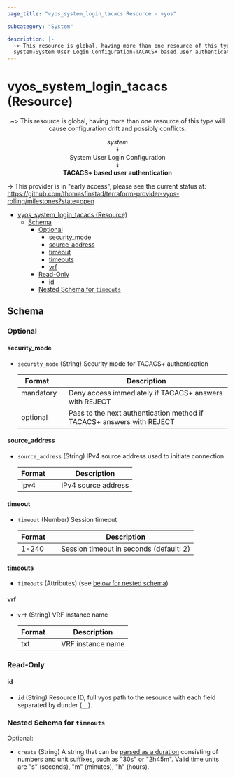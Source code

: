 ```yaml
---
page_title: "vyos_system_login_tacacs Resource - vyos"

subcategory: "System"

description: |-
  ~> This resource is global, having more than one resource of this type will cause configuration drift and possibly conflicts.
  system⯯System User Login Configuration⯯TACACS+ based user authentication
---
```


# vyos_system_login_tacacs (Resource)
<center>

~> This resource is global, having more than one resource of this type will cause configuration drift and possibly conflicts.

*system*  
⯯  
System User Login Configuration  
⯯  
**TACACS+ based user authentication**


</center>

-> This provider is in "early access", please see the current status at: https://github.com/thomasfinstad/terraform-provider-vyos-rolling/milestones?state=open

<!--TOC-->

- [vyos_system_login_tacacs (Resource)](#vyos_system_login_tacacs-resource)
  - [Schema](#schema)
    - [Optional](#optional)
      - [security_mode](#security_mode)
      - [source_address](#source_address)
      - [timeout](#timeout)
      - [timeouts](#timeouts)
      - [vrf](#vrf)
    - [Read-Only](#read-only)
      - [id](#id)
    - [Nested Schema for `timeouts`](#nested-schema-for-timeouts)

<!--TOC-->

<!-- schema generated by tfplugindocs -->
## Schema

### Optional

#### security_mode
- `security_mode` (String) Security mode for TACACS+ authentication

    |  Format     &emsp;|  Description                                                            |
    |-------------|-------------------------------------------------------------------------|
    |  mandatory  &emsp;|  Deny access immediately if TACACS+ answers with REJECT                 |
    |  optional   &emsp;|  Pass to the next authentication method if TACACS+ answers with REJECT  |
#### source_address
- `source_address` (String) IPv4 source address used to initiate connection

    |  Format  &emsp;|  Description          |
    |----------|-----------------------|
    |  ipv4    &emsp;|  IPv4 source address  |
#### timeout
- `timeout` (Number) Session timeout

    |  Format  &emsp;|  Description                              |
    |----------|-------------------------------------------|
    |  1-240   &emsp;|  Session timeout in seconds (default: 2)  |
#### timeouts
- `timeouts` (Attributes) (see [below for nested schema](#nestedatt--timeouts))
#### vrf
- `vrf` (String) VRF instance name

    |  Format  &emsp;|  Description        |
    |----------|---------------------|
    |  txt     &emsp;|  VRF instance name  |

### Read-Only

#### id
- `id` (String) Resource ID, full vyos path to the resource with each field separated by dunder (`__`).

<a id="nestedatt--timeouts"></a>
### Nested Schema for `timeouts`

Optional:

- `create` (String) A string that can be [parsed as a duration](https://pkg.go.dev/time#ParseDuration) consisting of numbers and unit suffixes, such as &#34;30s&#34; or &#34;2h45m&#34;. Valid time units are &#34;s&#34; (seconds), &#34;m&#34; (minutes), &#34;h&#34; (hours).
